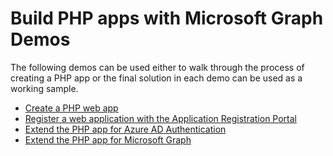 # Build PHP apps with Microsoft Graph Demos

The following demos can be used either to walk through the process of creating a PHP app or the final solution in each demo can be used as a working sample.

- [Create a PHP web app](./01-create-app)
- [Register a web application with the Application Registration Portal](./02-arp-app)
- [Extend the PHP app for Azure AD Authentication](./03-add-aad-auth)
- [Extend the PHP app for Microsoft Graph](./04-add-msgraph)